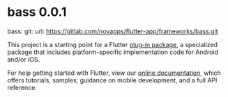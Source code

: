 # bass 0.0.1

bass:
    git:
      url: https://gitlab.com/novapps/flutter-app/frameworks/bass.git









This project is a starting point for a Flutter
[plug-in package](https://flutter.dev/developing-packages/),
a specialized package that includes platform-specific implementation code for
Android and/or iOS.

For help getting started with Flutter, view our 
[online documentation](https://flutter.dev/docs), which offers tutorials, 
samples, guidance on mobile development, and a full API reference.
